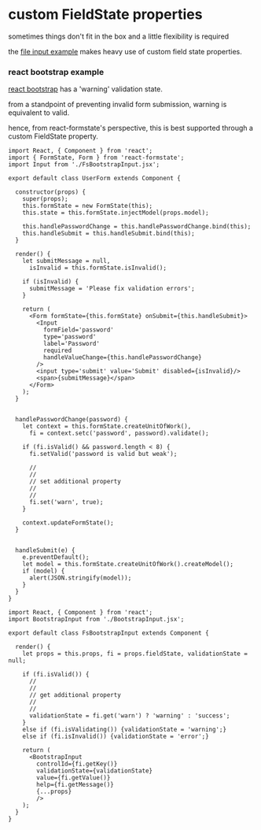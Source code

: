 # custom FieldState properties

sometimes things don't fit in the box and a little flexibility is required

the [file input example](/docs/fileInputExample.md) makes heavy use of custom field state properties.

### react bootstrap example

[react bootstrap](https://react-bootstrap.github.io/) has a 'warning' validation state.

from a standpoint of preventing invalid form submission, warning is equivalent to valid.

hence, from react-formstate's perspective, this is best supported through a custom FieldState property.

```es6
import React, { Component } from 'react';
import { FormState, Form } from 'react-formstate';
import Input from './FsBootstrapInput.jsx';

export default class UserForm extends Component {

  constructor(props) {
    super(props);
    this.formState = new FormState(this);
    this.state = this.formState.injectModel(props.model);

    this.handlePasswordChange = this.handlePasswordChange.bind(this);
    this.handleSubmit = this.handleSubmit.bind(this);
  }

  render() {
    let submitMessage = null,
      isInvalid = this.formState.isInvalid();

    if (isInvalid) {
      submitMessage = 'Please fix validation errors';
    }

    return (
      <Form formState={this.formState} onSubmit={this.handleSubmit}>
        <Input
          formField='password'
          type='password'
          label='Password'
          required
          handleValueChange={this.handlePasswordChange}
        />
        <input type='submit' value='Submit' disabled={isInvalid}/>
        <span>{submitMessage}</span>
      </Form>
    );
  }


  handlePasswordChange(password) {
    let context = this.formState.createUnitOfWork(),
      fi = context.setc('password', password).validate();

    if (fi.isValid() && password.length < 8) {
      fi.setValid('password is valid but weak');

      //
      //
      // set additional property
      //
      //
      fi.set('warn', true);
    }

    context.updateFormState();
  }


  handleSubmit(e) {
    e.preventDefault();
    let model = this.formState.createUnitOfWork().createModel();
    if (model) {
      alert(JSON.stringify(model));
    }
  }
}
```

```es6
import React, { Component } from 'react';
import BootstrapInput from './BootstrapInput.jsx';

export default class FsBootstrapInput extends Component {

  render() {
    let props = this.props, fi = props.fieldState, validationState = null;

    if (fi.isValid()) {
      //
      //
      // get additional property
      //
      //
      validationState = fi.get('warn') ? 'warning' : 'success';
    }
    else if (fi.isValidating()) {validationState = 'warning';}
    else if (fi.isInvalid()) {validationState = 'error';}

    return (
      <BootstrapInput
        controlId={fi.getKey()}
        validationState={validationState}
        value={fi.getValue()}
        help={fi.getMessage()}
        {...props}
        />
    );
  }
}
```
